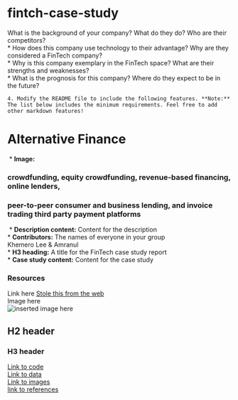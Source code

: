 # fintch-case-study
 What is the background of your company? What do they do? Who are their competitors?\
​
    * How does this company use technology to their advantage? Why are they considered a FinTech company?\
​
    * Why is this company exemplary in the FinTech space? What are their strengths and weaknesses?\
​
    * What is the prognosis for this company? Where do they expect to be in the future?

    4. Modify the README file to include the following features. **Note:** The list below includes the minimum requirements. Feel free to add other markdown features!
# Alternative Finance 
​
    * **Image:** 
​
  ### crowdfunding, equity crowdfunding, revenue-based financing, online lenders, 
  
  ### peer-to-peer consumer and business lending, and invoice trading third party payment platforms
​
    * **Description content:** Content for the description\
​
    * **Contributors:** The names of everyone in your group\
​Khemero Lee & Amranul  
    * **H3 heading:** A title for the FinTech case study report\
​
    * **Case study content:** Content for the case study


### Resources
Link here [Stole this from the web](https://commonmark.org/help/images/favicon.png)\
Image here    
![inserted image here](https://commonmark.org/help/images/favicon.png)
## H2 header
### H3 header

[Link to code ](https://github.com/Khemero/Week-1-Activity-2/tree/main/code)\
[Link to data](https://github.com/Khemero/Week-1-Activity-2/tree/main/data)\
[Link to images](https://github.com/Khemero/Week-1-Activity-2/tree/main/data)\
[link to references](https://github.com/Khemero/Week-1-Activity-2/tree/main/data)

